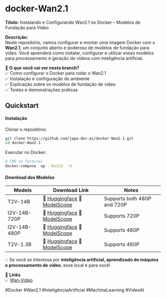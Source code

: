 # docker-Wan2.1
**Título:** Instalando e Configurando Wan2.1 no Docker – Modelos de Fundação para Vídeo  

**Descrição:**  
Neste repositório, vamos configurar e montar uma imagem Docker com o **Wan2.1**, um conjunto aberto e poderoso de modelos de fundação para vídeo. Você aprenderá como instalar, configurar e utilizar esses modelos para processamento e geração de vídeos com inteligência artificial.  

🔹 **O que você vai ver nesta branch?**  
✅ Como configurar o Docker para rodar o Wan2.1  
✅ Instalação e configuração do ambiente  
✅ Explicação sobre os modelos de fundação de vídeo  
✅ Testes e demonstrações práticas  

## Quickstart

#### Instalação
Clonar o repositório:
```sh
git clone https://github.com/japa-dev-ai/docker-Wan2.1.git
cd docker-Wan2.1
```

Executar no Docker:
```sh
# CMD no Terminal
docker-compose  up --build  -d
```

#### Download dos Modelos

| Models        |                       Download Link                                           |    Notes                      |
| --------------|-------------------------------------------------------------------------------|-------------------------------|
| T2V-14B       |      🤗 [Huggingface](https://huggingface.co/Wan-AI/Wan2.1-T2V-14B)      🤖 [ModelScope](https://www.modelscope.cn/models/Wan-AI/Wan2.1-T2V-14B)          | Supports both 480P and 720P
| I2V-14B-720P  |      🤗 [Huggingface](https://huggingface.co/Wan-AI/Wan2.1-I2V-14B-720P)    🤖 [ModelScope](https://www.modelscope.cn/models/Wan-AI/Wan2.1-I2V-14B-720P)     | Supports 720P
| I2V-14B-480P  |      🤗 [Huggingface](https://huggingface.co/Wan-AI/Wan2.1-I2V-14B-480P)    🤖 [ModelScope](https://www.modelscope.cn/models/Wan-AI/Wan2.1-I2V-14B-480P)      | Supports 480P
| T2V-1.3B      |      🤗 [Huggingface](https://huggingface.co/Wan-AI/Wan2.1-T2V-1.3B)     🤖 [ModelScope](https://www.modelscope.cn/models/Wan-AI/Wan2.1-T2V-1.3B)         | Supports 480P


💡 Se você se interessa por **inteligência artificial, aprendizado de máquina e processamento de vídeo**, esse local é para você!  

🔹 **Links**  
✅  [Wan-Video](https://github.com/Wan-Video/Wan2.1)


#Docker #Wan2.1 #InteligênciaArtificial #MachineLearning #VídeoAI